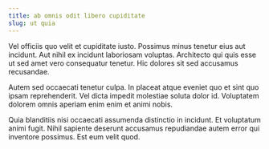 ```yaml
---
title: ab omnis odit libero cupiditate
slug: ut quia
---
```


Vel officiis quo velit et cupiditate iusto. Possimus minus tenetur eius aut incidunt. Aut nihil ex incidunt laboriosam voluptas. Architecto qui quis esse ut sed amet vero consequatur tenetur. Hic dolores sit sed accusamus recusandae.

Autem sed occaecati tenetur culpa. In placeat atque eveniet quo et sint quo ipsam reprehenderit. Vel dicta impedit molestiae soluta dolor id. Voluptatem dolorem omnis aperiam enim enim et animi nobis.

Quia blanditiis nisi occaecati assumenda distinctio in incidunt. Et voluptatum animi fugit. Nihil sapiente deserunt accusamus repudiandae autem error qui inventore possimus. Est eum velit quod.

